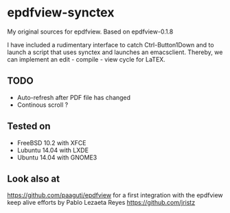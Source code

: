 # epdfview-synctex
My original sources for epdfview. Based on epdfview-0.1.8

I have included a rudimentary interface to catch Ctrl-Button1Down and to launch a script that uses synctex and launches an emacsclient. Thereby, we can implement an edit - compile - view cycle for LaTEX.

## TODO
- Auto-refresh after PDF file has changed
- Continous scroll ?

## Tested on 
- FreeBSD 10.2 with XFCE
- Lubuntu 14.04 with LXDE
- Ubuntu 14.04 with GNOME3

## Look also at

https://github.com/paaguti/epdfview for a first integration with the epdfview keep alive efforts by Pablo Lezaeta Reyes https://github.com/jristz
